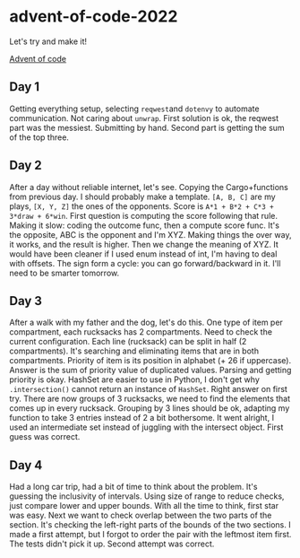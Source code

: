 # advent-of-code-2022
Let's try and make it!

[Advent of code](https://adventofcode.com/)

## Day 1

Getting everything setup, 
selecting `reqwest`and `dotenvy` to automate communication.
Not caring about `unwrap`.
First solution is ok, the reqwest part was the messiest.
Submitting by hand.
Second part is getting the sum of the top three.

## Day 2

After a day without reliable internet,
let's see.
Copying the Cargo+functions from previous day.
I should probably make a template.
`[A, B, C]` are my plays, `[X, Y, Z]` the ones of the opponents.
Score is `A*1 + B*2 + C*3 + 3*draw + 6*win`.
First question is computing the score following that rule.
Making it slow:
coding the outcome func, then a compute score func.
It's the opposite, ABC is the opponent and I'm XYZ.
Making things the over way, it works, and the result is higher.
Then we change the meaning of XYZ.
It would have been cleaner if I used enum instead of int,
I'm having to deal with offsets.
The sign form a cycle: you can go forward/backward in it.
I'll need to be smarter tomorrow.

## Day 3

After a walk with my father and the dog,
let's do this.
One type of item per compartment, each rucksacks has 2 compartments.
Need to check the current configuration.
Each line (rucksack) can be split in half (2 compartments).
It's searching and eliminating items that are in both compartments.
Priority of item is its position in alphabet (+ 26 if uppercase).
Answer is the sum of priority value of duplicated values.
Parsing and getting priority is okay. 
HashSet are easier to use in Python,
I don't get why `.intersection()` cannot return an instance of `HashSet`.
Right answer on first try.
There are now groups of 3 rucksacks, 
we need to find the elements that comes up in every rucksack.
Grouping by 3 lines should be ok,
adapting my function to take 3 entries instead of 2 a bit bothersome.
It went alright, I used an intermediate set 
instead of juggling with the intersect object.
First guess was correct.

## Day 4

Had a long car trip,
had a bit of time to think about the problem.
It's guessing the inclusivity of intervals.
Using size of range to reduce checks,
just compare lower and upper bounds.
With all the time to think, first star was easy.
Next we want to check overlap between the two parts of the section.
It's checking the left-right parts of the bounds of the two sections.
I made a first attempt, 
but I forgot to order the pair with the leftmost item first.
The tests didn't pick it up.
Second attempt was correct.

